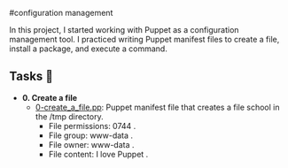 #configuration management

In this project, I started working with Puppet as a configuration management tool. I practiced writing Puppet manifest files to create a file, install a package, and execute a command.

## Tasks :page_with_curl:

* **0. Create a file**
  * [0-create_a_file.pp](./0-create_a_file.pp): Puppet manifest file that creates a file school in the /tmp directory.
    * File permissions: 0744 .
    * File group: www-data .
    * File owner: www-data .
    * File content: I love Puppet .
